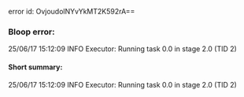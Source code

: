 error id: OvjoudolNYvYkMT2K592rA==
### Bloop error:

25/06/17 15:12:09 INFO Executor: Running task 0.0 in stage 2.0 (TID 2)
#### Short summary: 

25/06/17 15:12:09 INFO Executor: Running task 0.0 in stage 2.0 (TID 2)